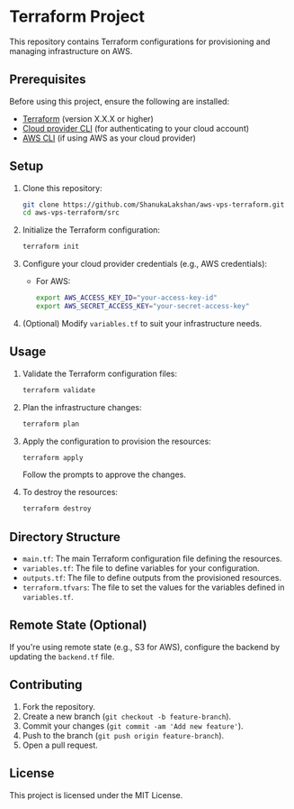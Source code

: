 # Terraform Project

This repository contains Terraform configurations for provisioning and managing infrastructure on AWS.

## Prerequisites

Before using this project, ensure the following are installed:

- [Terraform](https://www.terraform.io/downloads.html) (version X.X.X or higher)
- [Cloud provider CLI](https://cloud-provider-cli-link) (for authenticating to your cloud account)
- [AWS CLI](https://aws.amazon.com/cli/) (if using AWS as your cloud provider)

## Setup

1. Clone this repository:

    ```bash
    git clone https://github.com/ShanukaLakshan/aws-vps-terraform.git
    cd aws-vps-terraform/src
    ```

2. Initialize the Terraform configuration:

    ```bash
    terraform init
    ```

3. Configure your cloud provider credentials (e.g., AWS credentials):

    - For AWS:

      ```bash
      export AWS_ACCESS_KEY_ID="your-access-key-id"
      export AWS_SECRET_ACCESS_KEY="your-secret-access-key"
      ```

4. (Optional) Modify `variables.tf` to suit your infrastructure needs.

## Usage

1. Validate the Terraform configuration files:

    ```bash
    terraform validate
    ```

2. Plan the infrastructure changes:

    ```bash
    terraform plan
    ```

3. Apply the configuration to provision the resources:

    ```bash
    terraform apply
    ```

    Follow the prompts to approve the changes.

4. To destroy the resources:

    ```bash
    terraform destroy
    ```


## Directory Structure

- `main.tf`: The main Terraform configuration file defining the resources.
- `variables.tf`: The file to define variables for your configuration.
- `outputs.tf`: The file to define outputs from the provisioned resources.
- `terraform.tfvars`: The file to set the values for the variables defined in `variables.tf`.

## Remote State (Optional)

If you're using remote state (e.g., S3 for AWS), configure the backend by updating the `backend.tf` file.

## Contributing

1. Fork the repository.
2. Create a new branch (`git checkout -b feature-branch`).
3. Commit your changes (`git commit -am 'Add new feature'`).
4. Push to the branch (`git push origin feature-branch`).
5. Open a pull request.

## License

This project is licensed under the MIT License.